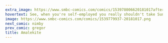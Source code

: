 ```yaml
---
extra_image: https://www.smbc-comics.com/comics/153978006620181017after.png
hovertext: See, when you're self-employed you really shouldn't take Sunday off.
image: https://www.smbc-comics.com/comics/1539779937-20181017.png
next_comic: nimby
prev_comic: gregor
title: Amalekite
---
```


